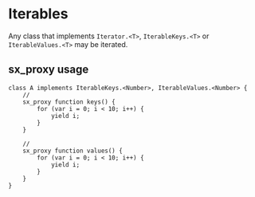 # Iterables

Any class that implements `Iterator.<T>`, `IterableKeys.<T>` or `IterableValues.<T>` may be iterated.

## sx_proxy usage

```
class A implements IterableKeys.<Number>, IterableValues.<Number> {
    //
    sx_proxy function keys() {
        for (var i = 0; i < 10; i++) {
            yield i;
        }
    }

    //
    sx_proxy function values() {
        for (var i = 0; i < 10; i++) {
            yield i;
        }
    }
}
```